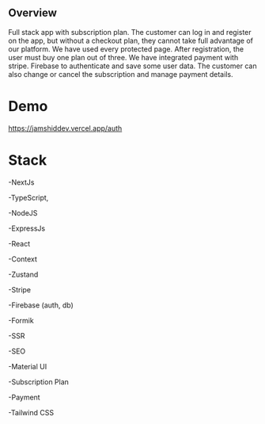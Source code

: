 ## Overview

Full stack app with subscription plan. The customer can log in and register on the app, but without a checkout plan, they cannot take full advantage of our platform. We have used every protected page. After registration, the user must buy one plan out of three. We have integrated payment with stripe. Firebase to authenticate and save some user data. The customer can also change or cancel the subscription and manage payment details.



# Demo

https://jamshiddev.vercel.app/auth

# Stack
-NextJs

-TypeScript,

-NodeJS

-ExpressJs

-React

-Context

-Zustand

-Stripe

-Firebase (auth, db)

-Formik

-SSR

-SEO

-Material UI

-Subscription Plan

-Payment 

-Tailwind CSS


